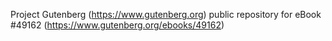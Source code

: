 Project Gutenberg (https://www.gutenberg.org) public repository for eBook #49162 (https://www.gutenberg.org/ebooks/49162)
